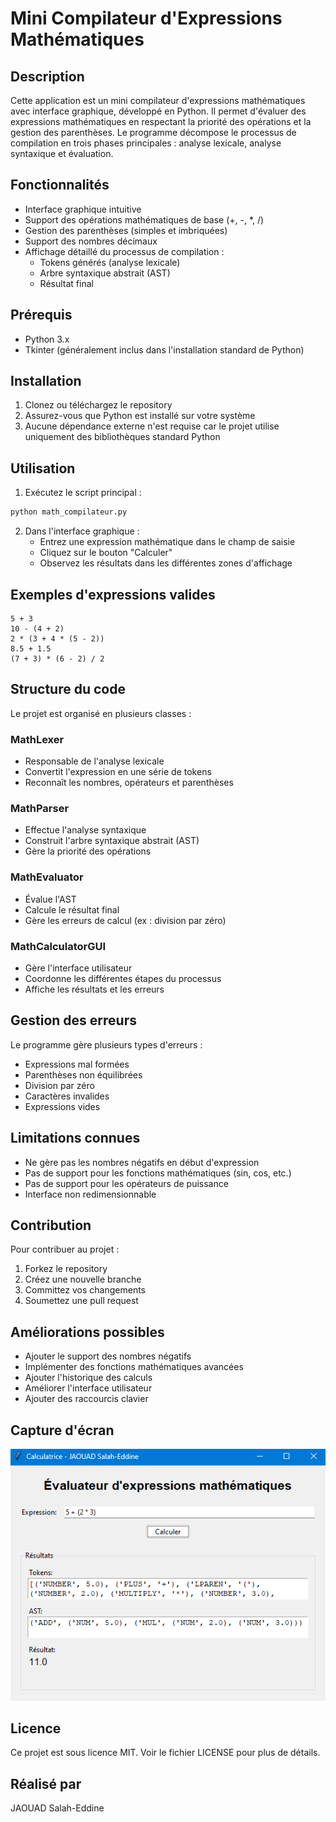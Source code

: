 # Mini Compilateur d'Expressions Mathématiques
## Description
Cette application est un mini compilateur d'expressions mathématiques avec interface graphique, développé en Python. Il permet d'évaluer des expressions mathématiques en respectant la priorité des opérations et la gestion des parenthèses. Le programme décompose le processus de compilation en trois phases principales : analyse lexicale, analyse syntaxique et évaluation.

## Fonctionnalités
- Interface graphique intuitive
- Support des opérations mathématiques de base (+, -, *, /)
- Gestion des parenthèses (simples et imbriquées)
- Support des nombres décimaux
- Affichage détaillé du processus de compilation :
  - Tokens générés (analyse lexicale)
  - Arbre syntaxique abstrait (AST)
  - Résultat final

## Prérequis
- Python 3.x
- Tkinter (généralement inclus dans l'installation standard de Python)

## Installation
1. Clonez ou téléchargez le repository
2. Assurez-vous que Python est installé sur votre système
3. Aucune dépendance externe n'est requise car le projet utilise uniquement des bibliothèques standard Python

## Utilisation
1. Exécutez le script principal :
```bash
python math_compilateur.py
```

2. Dans l'interface graphique :
   - Entrez une expression mathématique dans le champ de saisie
   - Cliquez sur le bouton "Calculer"
   - Observez les résultats dans les différentes zones d'affichage

## Exemples d'expressions valides
```
5 + 3
10 - (4 + 2)
2 * (3 + 4 * (5 - 2))
8.5 + 1.5
(7 + 3) * (6 - 2) / 2
```

## Structure du code
Le projet est organisé en plusieurs classes :

### MathLexer
- Responsable de l'analyse lexicale
- Convertit l'expression en une série de tokens
- Reconnaît les nombres, opérateurs et parenthèses

### MathParser
- Effectue l'analyse syntaxique
- Construit l'arbre syntaxique abstrait (AST)
- Gère la priorité des opérations

### MathEvaluator
- Évalue l'AST
- Calcule le résultat final
- Gère les erreurs de calcul (ex : division par zéro)

### MathCalculatorGUI
- Gère l'interface utilisateur
- Coordonne les différentes étapes du processus
- Affiche les résultats et les erreurs

## Gestion des erreurs
Le programme gère plusieurs types d'erreurs :
- Expressions mal formées
- Parenthèses non équilibrées
- Division par zéro
- Caractères invalides
- Expressions vides

## Limitations connues
- Ne gère pas les nombres négatifs en début d'expression
- Pas de support pour les fonctions mathématiques (sin, cos, etc.)
- Pas de support pour les opérateurs de puissance
- Interface non redimensionnable

## Contribution
Pour contribuer au projet :
1. Forkez le repository
2. Créez une nouvelle branche
3. Committez vos changements
4. Soumettez une pull request

## Améliorations possibles
- Ajouter le support des nombres négatifs
- Implémenter des fonctions mathématiques avancées
- Ajouter l'historique des calculs
- Améliorer l'interface utilisateur
- Ajouter des raccourcis clavier

## Capture d'écran
![Mini Compilateir](Images/mini-compilateur.png)

## Licence
Ce projet est sous licence MIT. Voir le fichier LICENSE pour plus de détails.

## Réalisé par
JAOUAD Salah-Eddine